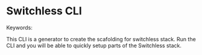 # Switchless CLI
Keywords:

This CLI is a generator to create the scafolding for switchless stack. Run the CLI and you will be able to quickly setup parts of the Switchless stack. 

